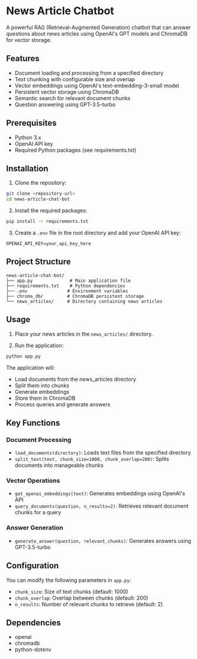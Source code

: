 # News Article Chatbot

A powerful RAG (Retrieval-Augmented Generation) chatbot that can answer questions about news articles using OpenAI's GPT models and ChromaDB for vector storage.

## Features

- Document loading and processing from a specified directory
- Text chunking with configurable size and overlap
- Vector embeddings using OpenAI's text-embedding-3-small model
- Persistent vector storage using ChromaDB
- Semantic search for relevant document chunks
- Question answering using GPT-3.5-turbo

## Prerequisites

- Python 3.x
- OpenAI API key
- Required Python packages (see requirements.txt)

## Installation

1. Clone the repository:
```bash
git clone <repository-url>
cd news-article-chat-bot
```

2. Install the required packages:
```bash
pip install -r requirements.txt
```

3. Create a `.env` file in the root directory and add your OpenAI API key:
```
OPENAI_API_KEY=your_api_key_here
```

## Project Structure

```
news-article-chat-bot/
├── app.py              # Main application file
├── requirements.txt    # Python dependencies
├── .env               # Environment variables
├── chroma_db/         # ChromaDB persistent storage
└── news_articles/     # Directory containing news articles
```

## Usage

1. Place your news articles in the `news_articles/` directory.

2. Run the application:
```bash
python app.py
```

The application will:
- Load documents from the news_articles directory
- Split them into chunks
- Generate embeddings
- Store them in ChromaDB
- Process queries and generate answers

## Key Functions

### Document Processing
- `load_documents(directory)`: Loads text files from the specified directory
- `split_text(text, chunk_size=1000, chunk_overlap=200)`: Splits documents into manageable chunks

### Vector Operations
- `get_openai_embeddings(text)`: Generates embeddings using OpenAI's API
- `query_documents(question, n_results=2)`: Retrieves relevant document chunks for a query

### Answer Generation
- `generate_answer(question, relevant_chunks)`: Generates answers using GPT-3.5-turbo

## Configuration

You can modify the following parameters in `app.py`:
- `chunk_size`: Size of text chunks (default: 1000)
- `chunk_overlap`: Overlap between chunks (default: 200)
- `n_results`: Number of relevant chunks to retrieve (default: 2)

## Dependencies

- openai
- chromadb
- python-dotenv